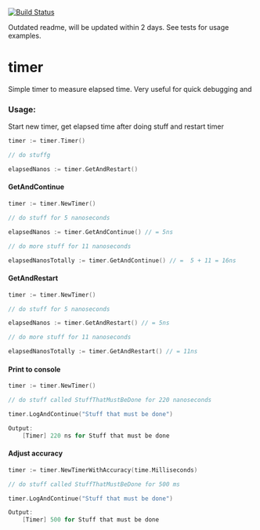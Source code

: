 [![Build Status](https://drone.io/github.com/chrisport/go-timer/status.png)](https://drone.io/github.com/chrisport/go-timer/latest)

Outdated readme, will be updated within 2 days. See tests for usage examples.

timer
==========

Simple timer to measure elapsed time. Very useful for quick debugging and

### Usage:
Start new timer, get elapsed time after doing stuff and restart timer
```go
timer := timer.Timer()

// do stuffg

elapsedNanos := timer.GetAndRestart()
```

#### GetAndContinue
```go
timer := timer.NewTimer()

// do stuff for 5 nanoseconds

elapsedNanos := timer.GetAndContinue() // = 5ns

// do more stuff for 11 nanoseconds

elapsedNanosTotally := timer.GetAndContinue() // =  5 + 11 = 16ns
```

#### GetAndRestart
```go
timer := timer.NewTimer()

// do stuff for 5 nanoseconds

elapsedNanos := timer.GetAndRestart() // = 5ns

// do more stuff for 11 nanoseconds

elapsedNanosTotally := timer.GetAndRestart() // = 11ns
```

#### Print to console
```go
timer := timer.NewTimer()

// do stuff called StuffThatMustBeDone for 220 nanoseconds

timer.LogAndContinue("Stuff that must be done")

Output:
    [Timer] 220 ns for Stuff that must be done
```

#### Adjust accuracy
```go
timer := timer.NewTimerWithAccuracy(time.Milliseconds)

// do stuff called StuffThatMustBeDone for 500 ms

timer.LogAndContinue("Stuff that must be done")

Output:
    [Timer] 500 for Stuff that must be done
```
